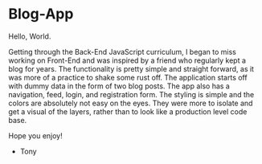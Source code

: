 # Blog-App

Hello, World. 

Getting through the Back-End JavaScript curriculum, I began to miss working on Front-End and was inspired by a friend who regularly kept a blog for years. The functionality is pretty simple and straight forward, as it was more of a practice to shake some rust off. The application starts off with dummy data in the form of two blog posts. The app also has a navigation, feed, login, and registration form. The styling is simple and the colors are absolutely not easy on the eyes. They were more to isolate and get a visual of the layers, rather than to look like a production level code base.

Hope you enjoy!
- Tony
